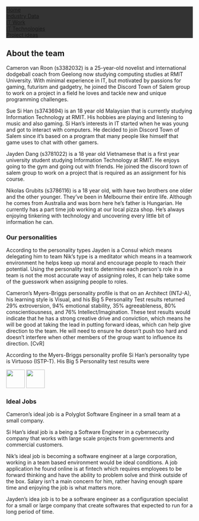 <html>
<head>
<style>
ul {
  list-style-type: none;
  margin: 0;
  padding: 0;
  overflow: hidden;
  background-color: #333;
}

li {
  float: left;
}

li a {
  display: block;
  color: white;
  text-align: center;
  padding: 14px 16px;
  text-decoration: none;
}

li a:hover {
  background-color: #111;
}
</style>
</head>
<body>

<ul>
  <li><a href="index">Home</a></li>
  <li><a href="page-2">Industry Data</a></li>
  <li><a href="page-3">IT Work</a></li>
  <li><a href="page-4">IT Technologies</a></li>
  <li><a href="page-5">Project ideas</a></li>
</ul>

</body>
</html>


## About the team

Cameron van Roon (s3382032) is a 25-year-old novelist and international dodgeball coach from Geelong now studying computing studies at RMIT University. With minimal experience in IT, but motivated by passions for gaming, futurism and gadgetry, he joined the Discord Town of Salem group to work on a project in a field he loves and tackle new and unique programming challenges.

Sue Si Han (s3743694) is an 18 year old Malaysian that is currently studying Information Technology at RMIT. His hobbies are playing and listening to music and also gaming. Si Han’s interests in IT started when he was young and got to interact with computers. He decided to join Discord Town of Salem since it’s based on a program that many people like himself that game uses to chat with other gamers. 


Jayden Dang (s3781022) is a 18 year old Vietnamese that is a first year university student studying Information Technology at RMIT. He enjoys going to the gym and going out with friends. He joined the discord town of salem group to work on a project that is required as an assignment for his course. 

Nikolas Grubits (s3786116) is a 18 year old, with have two brothers one older and the other younger. They’ve been in Melbourne their entire life. Although he comes from Australia and was born here he’s father is Hungarian. He currently has a part time job working at our local pizza shop. He’s always enjoying tinkering with technology and uncovering every little bit of information he can.


### Our personalities 

According to the personality types Jayden is a Consul which means delegating him to team 
Nik’s type is a meditator which means in a teamwork environment he helps keep up moral and encourage people to reach their potential.  Using the personality test to determine each person's role in a team is not the most accurate way of assigning roles, it can help take some of the guesswork when assigning people to roles. 

Cameron’s Myers-Briggs personality profile is that on an Architect (INTJ-A), his learning style is Visual, and his Big 5 Personality Test results returned 29% extroversion, 94% emotional stability, 35% agreeableness, 80% conscientiousness, and 76% Intellect/Imagination. These test results would indicate that he has a strong creative drive and conviction, which means he will be good at taking the lead in putting forward ideas, which can help give direction to the team. He will need to ensure he doesn’t push too hard and doesn’t interfere when other members of the group want to influence its direction. [CvR]

According to the Myers-Briggs personality profile Si Han’s personality type is Virtuoso (ISTP-T). His Big 5 Personality test results were 

<html>
<style>
#boat {
  margin-left: 0;
  cursor: pointer;
  transition: margin-left 3s ease-in-out;
}

/* flipping the picture with CSS */
.back {
  transform: scaleX(-1);
  filter: fliph;
}
</style>
<head>
  <meta charset="utf-8">
  <link rel="stylesheet" href="style.css">
</head>

<body>

  <img src="https://discordtownofsalem.github.io/main/images/consul.png" id="consul" width = "50">
  <img src="https://discordtownofsalem.github.io/main/images/architect.png" id="architect" width = "50">

  <script>

      this.onclick = null; // only the first click should start the animation

      let times = 1;

      function go() {
        if (times % 2) {
          consul.classList.remove('back');
          consul.style.marginLeft = 100 + 200 + 'px';
        } else {
          consul.classList.add('back');
          consul.style.marginLeft = 100 - 200 + 'px';
        }

      }



      function go() {
        if (times % 2) {
          architect.classList.remove('back');
          architect.style.marginLeft = 175 + 200 + 'px';
        } else {
          architect.classList.add('back');
          architect.style.marginLeft = 175 - 200 + 'px';
        }

      }

      go();


      consul.addEventListener('transitionend', function() {
	  times++;
        go();
      });
      architect.addEventListener('transitionend', function() {
        times++;
        go();
      });
  </script>


</body>

</html>


### Ideal Jobs


Cameron’s ideal job is a Polyglot Software Engineer in a small team at a small company.

Si Han’s ideal job is a being a Software Engineer in a cybersecurity company that works with large scale projects from governments and commercial customers. 

Nik’s ideal job is becoming a software engineer at a large corporation, working in a team based environment would be ideal conditions. A job application he found online is at fintech which requires employees to be forward thinking and have the ability to problem solve and think outside of the box. Salary isn’t a main concern for him, rather having enough spare time and enjoying the job is what matters more.

Jayden’s idea job is to be a software engineer as a configuration specialist for a small or large company that create softwares that expected to run for a long period of time. 



